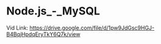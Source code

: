# Node.js_-_MySQL

Vid Link: https://drive.google.com/file/d/1pw9JdGsc9HGJ-B4BqjHpdqEryTkY6Q7k/view
